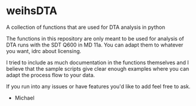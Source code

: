 # weihsDTA
A collection of functions that are used for DTA analysis in python

The functions in this repository are only meant to be used for analysis of DTA runs with the SDT Q600 in MD 11a.
You can adapt them to whatever you want, idrc about licensing.

I tried to include as much documentation in the functions themselves and I believe that the sample scripts give clear enough examples
where you can adapt the process flow to your data.

If you run into any issues or have features you'd like to add feel free to ask.

- Michael
